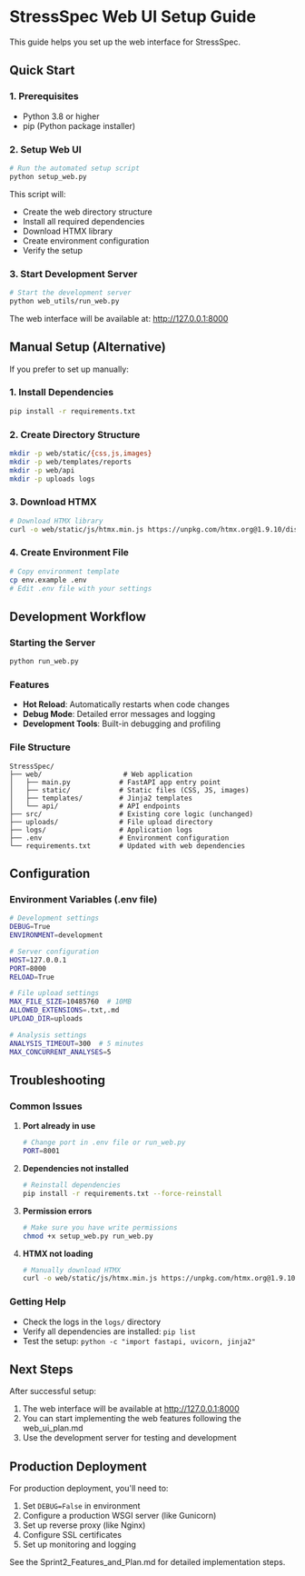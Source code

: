 # StressSpec Web UI Setup Guide

This guide helps you set up the web interface for StressSpec.

## Quick Start

### 1. Prerequisites
- Python 3.8 or higher
- pip (Python package installer)

### 2. Setup Web UI
```bash
# Run the automated setup script
python setup_web.py
```

This script will:
- Create the web directory structure
- Install all required dependencies
- Download HTMX library
- Create environment configuration
- Verify the setup

### 3. Start Development Server
```bash
# Start the development server
python web_utils/run_web.py
```

The web interface will be available at: http://127.0.0.1:8000

## Manual Setup (Alternative)

If you prefer to set up manually:

### 1. Install Dependencies
```bash
pip install -r requirements.txt
```

### 2. Create Directory Structure
```bash
mkdir -p web/static/{css,js,images}
mkdir -p web/templates/reports
mkdir -p web/api
mkdir -p uploads logs
```

### 3. Download HTMX
```bash
# Download HTMX library
curl -o web/static/js/htmx.min.js https://unpkg.com/htmx.org@1.9.10/dist/htmx.min.js
```

### 4. Create Environment File
```bash
# Copy environment template
cp env.example .env
# Edit .env file with your settings
```

## Development Workflow

### Starting the Server
```bash
python run_web.py
```

### Features
- **Hot Reload**: Automatically restarts when code changes
- **Debug Mode**: Detailed error messages and logging
- **Development Tools**: Built-in debugging and profiling

### File Structure
```
StressSpec/
├── web/                    # Web application
│   ├── main.py            # FastAPI app entry point
│   ├── static/            # Static files (CSS, JS, images)
│   ├── templates/         # Jinja2 templates
│   └── api/               # API endpoints
├── src/                   # Existing core logic (unchanged)
├── uploads/               # File upload directory
├── logs/                  # Application logs
├── .env                   # Environment configuration
└── requirements.txt       # Updated with web dependencies
```

## Configuration

### Environment Variables (.env file)
```bash
# Development settings
DEBUG=True
ENVIRONMENT=development

# Server configuration
HOST=127.0.0.1
PORT=8000
RELOAD=True

# File upload settings
MAX_FILE_SIZE=10485760  # 10MB
ALLOWED_EXTENSIONS=.txt,.md
UPLOAD_DIR=uploads

# Analysis settings
ANALYSIS_TIMEOUT=300  # 5 minutes
MAX_CONCURRENT_ANALYSES=5
```

## Troubleshooting

### Common Issues

1. **Port already in use**
   ```bash
   # Change port in .env file or run_web.py
   PORT=8001
   ```

2. **Dependencies not installed**
   ```bash
   # Reinstall dependencies
   pip install -r requirements.txt --force-reinstall
   ```

3. **Permission errors**
   ```bash
   # Make sure you have write permissions
   chmod +x setup_web.py run_web.py
   ```

4. **HTMX not loading**
   ```bash
   # Manually download HTMX
   curl -o web/static/js/htmx.min.js https://unpkg.com/htmx.org@1.9.10/dist/htmx.min.js
   ```

### Getting Help

- Check the logs in the `logs/` directory
- Verify all dependencies are installed: `pip list`
- Test the setup: `python -c "import fastapi, uvicorn, jinja2"`

## Next Steps

After successful setup:
1. The web interface will be available at http://127.0.0.1:8000
2. You can start implementing the web features following the web_ui_plan.md
3. Use the development server for testing and development

## Production Deployment

For production deployment, you'll need to:
1. Set `DEBUG=False` in environment
2. Configure a production WSGI server (like Gunicorn)
3. Set up reverse proxy (like Nginx)
4. Configure SSL certificates
5. Set up monitoring and logging

See the Sprint2_Features_and_Plan.md for detailed implementation steps.
